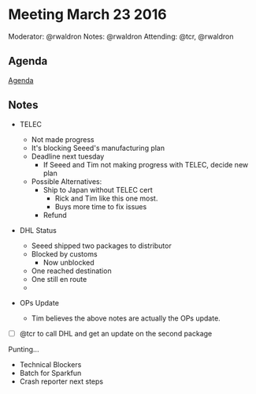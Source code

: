 # Meeting March 23 2016
Moderator: @rwaldron
Notes: @rwaldron
Attending: @tcr, @rwaldron

## Agenda

[Agenda](https://github.com/tessel/project/issues/141)

## Notes


- TELEC
  - Not made progress
  - It's blocking Seeed's manufacturing plan
  - Deadline next tuesday
    - If Seeed and Tim not making progress with TELEC, decide new plan
  - Possible Alternatives: 
    - Ship to Japan without TELEC cert 
      - Rick and Tim like this one most. 
      - Buys more time to fix issues
    - Refund

- DHL Status
  - Seeed shipped two packages to distributor
  - Blocked by customs
    - Now unblocked
  - One reached destination
  - One still en route
  - 

- OPs Update
  - Tim believes the above notes are actually the OPs update.


- [ ] @tcr to call DHL and get an update on the second package


Punting...

- Technical Blockers
- Batch for Sparkfun
- Crash reporter next steps




